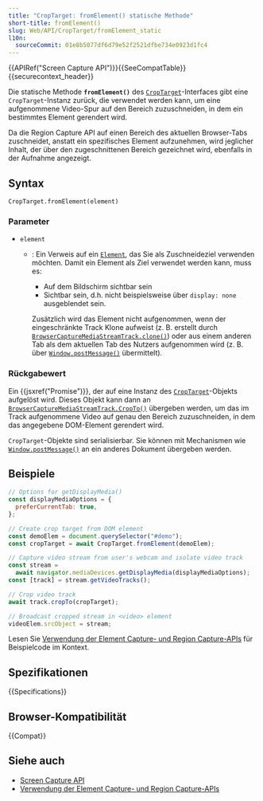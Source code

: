 ```yaml
---
title: "CropTarget: fromElement() statische Methode"
short-title: fromElement()
slug: Web/API/CropTarget/fromElement_static
l10n:
  sourceCommit: 01e8b5077df6d79e52f2521dfbe734e0923d1fc4
---
```


{{APIRef("Screen Capture API")}}{{SeeCompatTable}}{{securecontext_header}}

Die statische Methode **`fromElement()`** des [`CropTarget`](/de/docs/Web/API/CropTarget)-Interfaces gibt eine `CropTarget`-Instanz zurück, die verwendet werden kann, um eine aufgenommene Video-Spur auf den Bereich zuzuschneiden, in dem ein bestimmtes Element gerendert wird.

Da die Region Capture API auf einen Bereich des aktuellen Browser-Tabs zuschneidet, anstatt ein spezifisches Element aufzunehmen, wird jeglicher Inhalt, der über den zugeschnittenen Bereich gezeichnet wird, ebenfalls in der Aufnahme angezeigt.

## Syntax

```js-nolint
CropTarget.fromElement(element)
```

### Parameter

- `element`

  - : Ein Verweis auf ein [`Element`](/de/docs/Web/API/Element), das Sie als Zuschneideziel verwenden möchten. Damit ein Element als Ziel verwendet werden kann, muss es:

    - Auf dem Bildschirm sichtbar sein
    - Sichtbar sein, d.h. nicht beispielsweise über `display: none` ausgeblendet sein.

    Zusätzlich wird das Element nicht aufgenommen, wenn der eingeschränkte Track Klone aufweist (z. B. erstellt durch [`BrowserCaptureMediaStreamTrack.clone()`](/de/docs/Web/API/BrowserCaptureMediaStreamTrack/clone)) oder aus einem anderen Tab als dem aktuellen Tab des Nutzers aufgenommen wird (z. B. über [`Window.postMessage()`](/de/docs/Web/API/Window/postMessage) übermittelt).

### Rückgabewert

Ein {{jsxref("Promise")}}, der auf eine Instanz des [`CropTarget`](/de/docs/Web/API/CropTarget)-Objekts aufgelöst wird. Dieses Objekt kann dann an [`BrowserCaptureMediaStreamTrack.CropTo()`](/de/docs/Web/API/BrowserCaptureMediaStreamTrack/cropTo) übergeben werden, um das im Track aufgenommene Video auf genau den Bereich zuzuschneiden, in dem das angegebene DOM-Element gerendert wird.

`CropTarget`-Objekte sind serialisierbar. Sie können mit Mechanismen wie [`Window.postMessage()`](/de/docs/Web/API/Window/postMessage) an ein anderes Dokument übergeben werden.

## Beispiele

```js
// Options for getDisplayMedia()
const displayMediaOptions = {
  preferCurrentTab: true,
};

// Create crop target from DOM element
const demoElem = document.querySelector("#demo");
const cropTarget = await CropTarget.fromElement(demoElem);

// Capture video stream from user's webcam and isolate video track
const stream =
  await navigator.mediaDevices.getDisplayMedia(displayMediaOptions);
const [track] = stream.getVideoTracks();

// Crop video track
await track.cropTo(cropTarget);

// Broadcast cropped stream in <video> element
videoElem.srcObject = stream;
```

Lesen Sie [Verwendung der Element Capture- und Region Capture-APIs](/de/docs/Web/API/Screen_Capture_API/Element_Region_Capture) für Beispielcode im Kontext.

## Spezifikationen

{{Specifications}}

## Browser-Kompatibilität

{{Compat}}

## Siehe auch

- [Screen Capture API](/de/docs/Web/API/Screen_Capture_API)
- [Verwendung der Element Capture- und Region Capture-APIs](/de/docs/Web/API/Screen_Capture_API/Element_Region_Capture)
